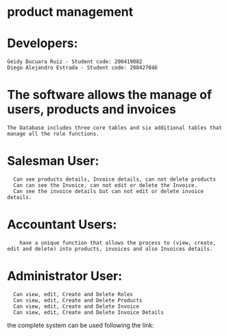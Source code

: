 # product management

# Developers:

    Geidy Ducuara Ruiz - Student code: 200419082
    Diego Alejandro Estrada - Student code: 200427046

# The software allows the manage of users, products and invoices

    The Database includes three core tables and six additional tables that manage all the role functions.

# Salesman User:
      Can see products details, Invoice details, can not delete products
      Can can see the Invoice, can not edit or delete the Invoice.
      Can see the invoice details but can not edit or delete invoice details.


# Accountant Users:
        have a unique function that allows the process to (view, create, edit and delete) into products, invoices and also Invoices details.

# Administrator User:
      Can view, edit, Create and Delete Roles
      Can view, edit, Create and Delete Products
      Can view, edit, Create and Delete Invoice
      Can view, edit, Create and Delete Invoice Details

    
the complete system can be used following the link:
 
 
